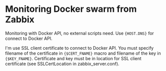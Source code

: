 # Monitoring Docker swarm from Zabbix

Monitoring with Docker API, no external scripts need. Use `{HOST.DNS}` for connect to Docker API.

I'm use SSL client certificate to connect to Docker API. You must specify filename of the certificate in `{$CERT_FNAME}` macro and filename of the key in `{$KEY_FNAME}`. Certificate and key must be in location for SSL client certificate (see SSLCertLocation in zabbix_server.conf).

